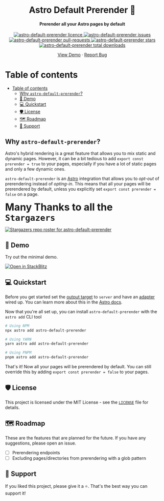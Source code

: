 <h1 align="center">Astro Default Prerender 🚀</h1>
<h4 align="center">Prerender all your Astro pages by default</h4>

<p align="center">
    <a href="https://github.com/MoustaphaDev/astro-default-prerender/blob/master/LICENSE" target="_blank">
        <img src="https://img.shields.io/github/license/MoustaphaDev/astro-default-prerender?style=flat-square" alt="astro-default-prerender licence" />
    </a>
    <a href="https://github.com/MoustaphaDev/astro-default-prerender/issues" target="_blank">
        <img src="https://img.shields.io/github/issues/MoustaphaDev/astro-default-prerender?style=flat-square" alt="astro-default-prerender issues"/>
    </a>
    <a href="https://github.com/MoustaphaDev/astro-default-prerender/pulls" target="_blank">
        <img src="https://img.shields.io/github/issues-pr/MoustaphaDev/astro-default-prerender?style=flat-square" alt="astro-default-prerender pull-requests"/>
    </a>
    <a href="https://github.com/MoustaphaDev/astro-default-prerender/stargazers" target="_blank">
        <img src="https://img.shields.io/github/stars/MoustaphaDev/astro-default-prerender?style=flat-square" alt="astro-default-prerender stars"/>
    </a>
    <a href="https://npmjs.com/package/astro-default-prerender" target="_blank">
        <img src="https://img.shields.io/npm/dt/astro-default-prerender.svg" alt="astro-default-prerender total downloads" />
    </a>
</p>

<p align="center">
    <a href="https://stackblitz.com/github/MoustaphaDev/astro-default-prerender/tree/main/demo" target="_blank">View Demo</a>
    ·
    <a href="https://github.com/MoustaphaDev/astro-default-prerender/issues/new/choose" target="_blank">Report Bug</a>
</p>



<!-- TOC start -->
# Table of contents
- [Table of contents](#table-of-contents)
  - [Why `astro-default-prerender`?](#why-astro-default-prerender)
  - [🚀 Demo](#-demo)
  - [💻 Quickstart](#-quickstart)
  - [🛡️ License](#️-license)
  - [🗺️ Roadmap](#️-roadmap)
  - [🙏 Support](#-support)
<!-- TOC end --><!-- Generated with https://marketplace.visualstudio.com/items?itemName=yzhang.markdown-all-in-one -->

## Why `astro-default-prerender`?
Astro's hybrid rendering is a great feature that allows you to mix static and dynamic pages. However, it can be a bit tedious to add `export const prerender = true` to your pages, especially if you have a lot of static pages and only a few dynamic ones.

`astro-default-prerender` is an [Astro](https://astro.build/) integration that allows you to *opt-out* of prerendering instead of *opting-in*. This means that all your pages will be prerendered by default, unless you explicitly set `export const prerender = false` on a page.

<strong style="font-size:2rem">Many Thanks to all the `Stargazers`</strong>

[![Stargazers repo roster for astro-default-prerender](https://reporoster.com/stars/MoustaphaDev/astro-default-prerender)](https://github.com/MoustaphaDev/astro-default-prerender/stargazers)

## 🚀 Demo
Try out the minimal demo.

[![Open in StackBlitz](https://developer.stackblitz.com/img/open_in_stackblitz.svg)](https://stackblitz.com/github/MoustaphaDev/astro-default-prerender/tree/main/demo)

## 💻 Quickstart
Before you get started set the [output target](https://docs.astro.build/en/reference/configuration-reference/#output) to `server` and have an [adapter](https://docs.astro.build/en/guides/deploy/vercel/#adapter-for-ssr) wired up. You can learn more about this in the [Astro docs](https://docs.astro.build/en/guides/server-side-rendering/#enabling-ssr-in-your-project).

Now that you're all set up, you can install `astro-default-prerender` with the `astro add` CLI tool
```sh
# Using NPM
npx astro add astro-default-prerender

# Using YARN
yarn astro add astro-default-prerender

# Using PNPM
pnpm astro add astro-default-prerender
```

That's it! Now all your pages will be prerendered by default. You can still override this by adding `export const prerender = false` to your pages.

## 🛡️ License
This project is licensed under the MIT License - see the [`LICENSE`](LICENSE) file for details.

## 🗺️ Roadmap
These are the features that are planned for the future. If you have any suggestions, please open an issue.
- [ ] Prerendering endpoints
- [ ] Excluding pages/directories from prerendering with a glob pattern

## 🙏 Support

If you liked this project, please give it a ⭐️. That's the best way you can support it!